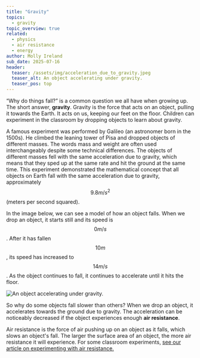 ```yaml
---
title: "Gravity"
topics: 
  - gravity
topic_overview: true
related: 
  - physics
  - air resistance
  - energy
author: Molly Ireland
sub_date: 2025-07-16
header:
  teaser: /assets/img/acceleration_due_to_gravity.jpeg
  teaser_alt: An object accelerating under gravity.
  teaser_pos: top
---
```

“Why do things fall?” is a common question we all have when growing up. The short answer, **gravity**. Gravity is the force that acts on an object, pulling it towards the Earth. It acts on us, keeping our feet on the floor. Children can experiment in the classroom by dropping objects to learn about gravity. 

A famous experiment was performed by Galileo (an astronomer born in the 1500s). He climbed the leaning tower of Pisa and dropped objects of different masses. The words mass and weight are often used interchangeably despite some technical differences. The objects of different masses fell with the same acceleration due to gravity, which means that they sped up at the same rate and hit the ground at the same time. This experiment demonstrated the mathematical concept that all objects on Earth fall with the same acceleration due to gravity, approximately $$9.8m/s^2$$ (meters per second squared).

In the image below, we can see a model of how an object falls. When we drop an object, it starts still and its speed is $$0m/s$$. After it has fallen $$10m$$, its speed has increased to $$14m/s$$. As the object continues to fall, it continues to accelerate until it hits the floor.

![An object accelerating under gravity.]({{site.baseurl}}/assets/img/acceleration_due_to_gravity.jpeg "An object accelerating under gravity")

So why do some objects fall slower than others? When we drop an object, it accelerates towards the ground due to gravity. The acceleration can be noticeably decreased if the object experiences enough **air resistance**.  

Air resistance is the force of air pushing up on an object as it falls, which slows an object's fall. The larger the surface area of an object, the more air resistance it will experience. For some classroom experiments, [see our article on experimenting with air resistance.]({{site.baseurl}}/articles/air_resistance/)
